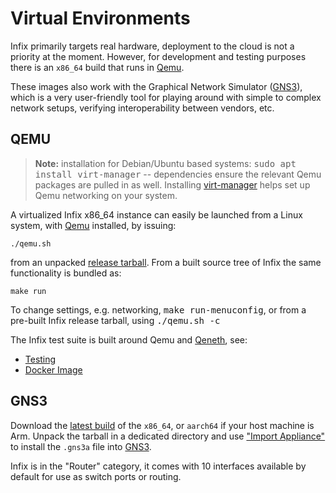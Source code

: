 Virtual Environments
=====================

Infix primarily targets real hardware, deployment to the cloud is not a
priority at the moment.  However, for development and testing purposes
there is an `x86_64` build that runs in [Qemu][].

These images also work with the Graphical Network Simulator ([GNS3][]),
which is a very user-friendly tool for playing around with simple to
complex network setups, verifying interoperability between vendors, etc.


QEMU
----

> **Note:** installation for Debian/Ubuntu based systems: <kbd>sudo apt
> install virt-manager</kbd> -- dependencies ensure the relevant Qemu
> packages are pulled in as well.  Installing [virt-manager][virt] helps
> set up Qemu networking on your system.

A virtualized Infix x86_64 instance can easily be launched from a Linux
system, with [Qemu][] installed, by issuing:

    ./qemu.sh

from an unpacked [release tarball][rels].  From a built source tree of
Infix the same functionality is bundled as:

    make run

To change settings, e.g. networking, <kbd>make run-menuconfig</kbd>, or
from a pre-built Infix release tarball, using <kbd>./qemu.sh -c</kbd>

The Infix test suite is built around Qemu and [Qeneth][qeth], see:

 * [Testing](testing.md)
 * [Docker Image](../test/docker/README.md)


GNS3
----

Download the [latest build][rels] of the `x86_64`, or `aarch64` if your
host machine is Arm.  Unpack the tarball in a dedicated directory and
use ["Import Appliance"][APPL] to install the `.gns3a` file into
[GNS3][].

Infix is in the "Router" category, it comes with 10 interfaces available
by default for use as switch ports or routing.

[Qemu]: https://www.qemu.org/
[GNS3]: https://gns3.com/
[virt]: https://virt-manager.org/
[rels]: https://github.com/kernelkit/infix/releases
[qeth]: https://github.com/wkz/qeneth
[APPL]: https://docs.gns3.com/docs/using-gns3/beginners/import-gns3-appliance/
